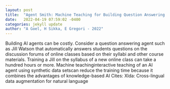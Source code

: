 ```yaml
---
layout: post
title:  "Agent Smith: Machine Teaching for Building Question Answering Agents"
date:   2022-04-19 07:59:02 -0400
categories: jekyll update
author: "A Goel, H Sikka, E Gregori - 2022"
---
```

Building AI agents can be costly. Consider a question answering agent such as Jill Watson that automatically answers students  questions on the discussion forums of online classes based on their syllabi and other course materials. Training a Jill on the syllabus of a new online class can take a hundred hours or more. Machine teachinginteractive teaching of an AI agent using synthetic data setscan reduce the training time because it combines the advantages of knowledge-based AI Cites: Xlda: Cross-lingual data augmentation for natural language